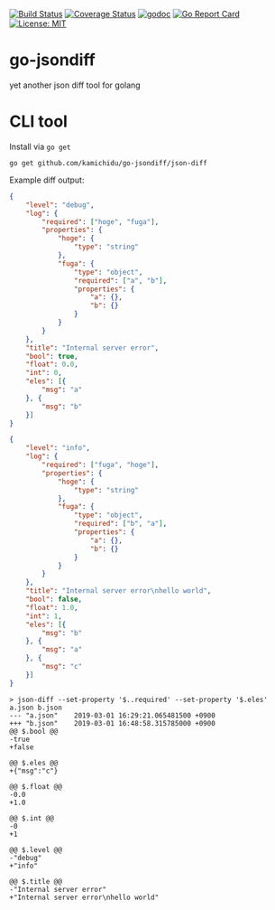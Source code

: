 [![Build Status](https://travis-ci.org/kamichidu/go-jsondiff.svg?branch=master)](https://travis-ci.org/kamichidu/go-jsondiff)
[![Coverage Status](https://coveralls.io/repos/github/kamichidu/go-jsondiff/badge.svg)](https://coveralls.io/github/kamichidu/go-jsondiff)
[![godoc](https://godoc.org/github.com/kamichidu/go-jsondiff?status.svg)](https://godoc.org/github.com/kamichidu/go-jsondiff)
[![Go Report Card](https://goreportcard.com/badge/github.com/kamichidu/go-jsondiff)](https://goreportcard.com/report/github.com/kamichidu/go-jsondiff)
[![License: MIT](https://img.shields.io/badge/License-MIT-yellow.svg)](https://raw.githubusercontent.com/kamichidu/go-jsondiff/master/LICENSE)

# go-jsondiff
yet another json diff tool for golang

# CLI tool

Install via `go get`

```
go get github.com/kamichidu/go-jsondiff/json-diff
```

Example diff output:

```a.json
{
    "level": "debug",
    "log": {
        "required": ["hoge", "fuga"],
        "properties": {
            "hoge": {
                "type": "string"
            },
            "fuga": {
                "type": "object",
                "required": ["a", "b"],
                "properties": {
                    "a": {},
                    "b": {}
                }
            }
        }
    },
    "title": "Internal server error",
    "bool": true,
    "float": 0.0,
    "int": 0,
    "eles": [{
        "msg": "a"
    }, {
        "msg": "b"
    }]
}
```
```b.json
{
    "level": "info",
    "log": {
        "required": ["fuga", "hoge"],
        "properties": {
            "hoge": {
                "type": "string"
            },
            "fuga": {
                "type": "object",
                "required": ["b", "a"],
                "properties": {
                    "a": {},
                    "b": {}
                }
            }
        }
    },
    "title": "Internal server error\nhello world",
    "bool": false,
    "float": 1.0,
    "int": 1,
    "eles": [{
        "msg": "b"
    }, {
        "msg": "a"
    }, {
        "msg": "c"
    }]
}
```
```
> json-diff --set-property '$..required' --set-property '$.eles' a.json b.json
--- "a.json"    2019-03-01 16:29:21.065481500 +0900
+++ "b.json"    2019-03-01 16:48:58.315785000 +0900
@@ $.bool @@
-true
+false

@@ $.eles @@
+{"msg":"c"}

@@ $.float @@
-0.0
+1.0

@@ $.int @@
-0
+1

@@ $.level @@
-"debug"
+"info"

@@ $.title @@
-"Internal server error"
+"Internal server error\nhello world"
```
